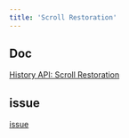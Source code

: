```yaml
---
title: 'Scroll Restoration'
---
```


## Doc

[History API: Scroll Restoration](https://developers.google.com/web/updates/2015/09/history-api-scroll-restoration)

## issue

[issue](http://toyjhlee.github.io/react-issue/#react-router-scroll-to-top)
